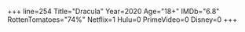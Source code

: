 +++
line=254
Title="Dracula"
Year=2020
Age="18+"
IMDb="6.8"
RottenTomatoes="74%"
Netflix=1
Hulu=0
PrimeVideo=0
Disney=0
+++

